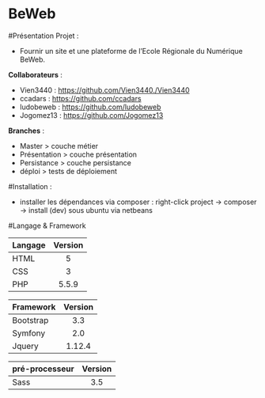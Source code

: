 BeWeb
===========

#Présentation Projet :

* Fournir un site et une plateforme de l’Ecole Régionale du Numérique BeWeb.


**Collaborateurs** : 

* Vien3440 : https://github.com/Vien3440./Vien3440
* ccadars : https://github.com/ccadars
* ludobeweb : https://github.com/ludobeweb
* Jogomez13 : https://github.com/Jogomez13

**Branches** : 

* Master > couche métier
* Présentation > couche présentation
* Persistance > couche persistance
* déploi > tests de déploiement


#Installation :

* installer les dépendances via composer : 
right-click project -> composer -> install (dev) sous ubuntu via netbeans




#Langage & Framework

|   Langage     |    Version    |
| ------------- |:-------------:|
|     HTML      |       5       |
|     CSS       |       3       |
|     PHP       |     5.5.9     |

|   Framework   |    Version    |
| ------------- |:-------------:|
|    Bootstrap  |      3.3      |
|    Symfony    |     2.0    |
|    Jquery     |     1.12.4    |


| pré-processeur|    Version    |
| ------------- |:-------------:|
|    Sass       |      3.5      |

 








